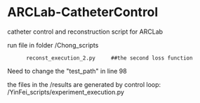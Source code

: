 # ARCLab-CatheterControl
catheter control and reconstruction script for ARCLab

run file in folder /Chong_scripts

          reconst_execution_2.py     ##the second loss function

Need to change the "test_path" in line 98

the files in the /results are generated by control loop: /YinFei_scripts/experiment_execution.py

